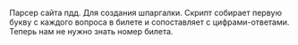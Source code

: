Парсер  сайта пдд. Для создания шпаргалки. Скрипт собирает  первую букву с каждого вопроса в билете и сопоставляет с цифрами-ответами. Теперь нам не нужно знать номер билета. 
